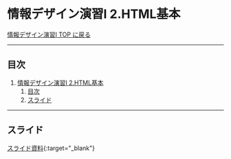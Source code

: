 # 情報デザイン演習I 2.HTML基本

[情報デザイン演習I TOP に戻る](./index.md)

---

## 目次

1. [情報デザイン演習I 2.HTML基本](#情報デザイン演習i-2html基本)
   1. [目次](#目次)
   2. [スライド](#スライド)

---

## スライド

[スライド資料](./id_02slide.pdf){:target="_blank"}
